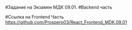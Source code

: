 #Задание  на Экзамен МДК 09.01.
#Backend часть

#Ссылка на Frontend Часть
https://github.com/Prospero03/React_Frontend_MDK.09.01
